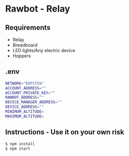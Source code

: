 # Rawbot - Relay


## Requirements
- Relay
- Breadboard
- LED lights/Any electric device
- Hoppers

## .env

```sh
NETWORK="ROPSTEN"
ACCOUNT_ADDRESS=""
ACCOUNT_PRIVATE_KEY=""
RAWBOT_ADDRESS=""
DEVICE_MANAGER_ADDRESS=""
DEVICE_ADDRESS=""
MINIMUM_ALTITUDE=
MAXIMUM_ALTITUDE=
```

## Instructions - Use it on your own risk

```sh
$ npm install
$ npm start
```

